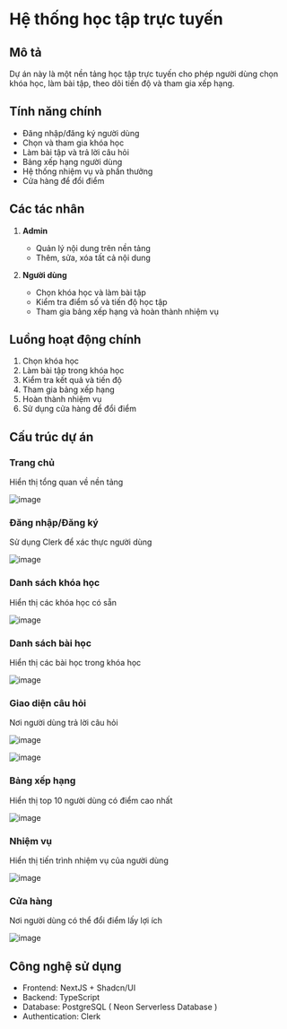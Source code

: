 # Hệ thống học tập trực tuyến

## Mô tả

Dự án này là một nền tảng học tập trực tuyến cho phép người dùng chọn khóa học, làm bài tập, theo dõi tiến độ và tham gia xếp hạng.

## Tính năng chính

- Đăng nhập/đăng ký người dùng
- Chọn và tham gia khóa học
- Làm bài tập và trả lời câu hỏi
- Bảng xếp hạng người dùng
- Hệ thống nhiệm vụ và phần thưởng
- Cửa hàng để đổi điểm

## Các tác nhân

1. **Admin**
   - Quản lý nội dung trên nền tảng
   - Thêm, sửa, xóa tất cả nội dung

2. **Người dùng**
   - Chọn khóa học và làm bài tập
   - Kiểm tra điểm số và tiến độ học tập
   - Tham gia bảng xếp hạng và hoàn thành nhiệm vụ

## Luồng hoạt động chính

1. Chọn khóa học
2. Làm bài tập trong khóa học
3. Kiểm tra kết quả và tiến độ
4. Tham gia bảng xếp hạng
5. Hoàn thành nhiệm vụ
6. Sử dụng cửa hàng để đổi điểm

## Cấu trúc dự án

### Trang chủ
Hiển thị tổng quan về nền tảng

![image](https://github.com/user-attachments/assets/c29ad70c-96e8-47f0-b78d-7bd8f49c734b)


### Đăng nhập/Đăng ký
Sử dụng Clerk để xác thực người dùng

![image](https://github.com/user-attachments/assets/44d37307-0f5b-4cf2-a0f8-22ac071d5078)

### Danh sách khóa học
Hiển thị các khóa học có sẵn

![image](https://github.com/user-attachments/assets/1e6c42fa-ba1b-4f3c-a1f1-c5b960ae3fd5)


### Danh sách bài học
Hiển thị các bài học trong khóa học

![image](https://github.com/user-attachments/assets/7ef38cd8-27ab-4cc9-9e16-0144b2a248a4)


### Giao diện câu hỏi
Nơi người dùng trả lời câu hỏi

![image](https://github.com/user-attachments/assets/835f29f0-0273-4d43-9f2d-84d8ddc36308)

![image](https://github.com/user-attachments/assets/1edc0fa2-b572-4bd8-9ae2-8d456b79be1d)

### Bảng xếp hạng
Hiển thị top 10 người dùng có điểm cao nhất

![image](https://github.com/user-attachments/assets/5c0e2950-a99a-486b-bd2e-a55b6857abfb)


### Nhiệm vụ
Hiển thị tiến trình nhiệm vụ của người dùng

![image](https://github.com/user-attachments/assets/351fa334-2fe0-425e-a1cf-9b6101e0b3d2)


### Cửa hàng
Nơi người dùng có thể đổi điểm lấy lợi ích

![image](https://github.com/user-attachments/assets/392510c5-8dd2-47b2-8b06-aa41df4d0d87)

## Công nghệ sử dụng

- Frontend: NextJS + Shadcn/UI
- Backend: TypeScript
- Database: PostgreSQL ( Neon Serverless Database )
- Authentication: Clerk 
